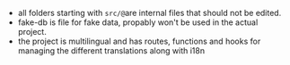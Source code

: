 - all folders starting with `src/@`are internal files that should not be edited.
- fake-db is file for fake data, propably won't be used in the actual project.
- the project is multilingual and has routes, functions and hooks for managing the different translations along with i18n
